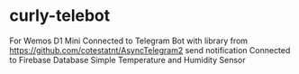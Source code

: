 # curly-telebot
For Wemos D1 Mini
Connected to Telegram Bot with library from https://github.com/cotestatnt/AsyncTelegram2 send notification
Connected to Firebase Database
Simple Temperature and Humidity Sensor
